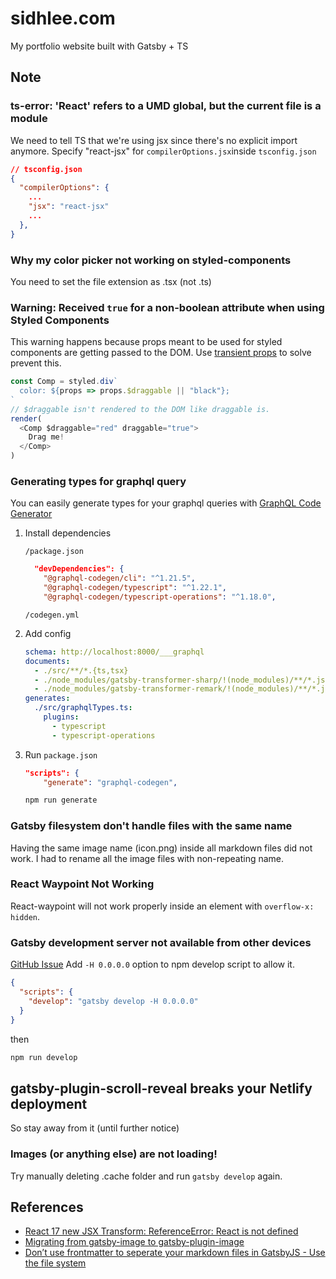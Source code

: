 # sidhlee.com

My portfolio website built with Gatsby + TS

## Note

### ts-error: 'React' refers to a UMD global, but the current file is a module

We need to tell TS that we're using jsx since there's no explicit import anymore. Specify "react-jsx" for `compilerOptions.jsx`inside `tsconfig.json`

```json
// tsconfig.json
{
  "compilerOptions": {
    ...
    "jsx": "react-jsx"
    ...
  },
}
```

### Why my color picker not working on styled-components

You need to set the file extension as .tsx (not .ts)

### Warning: Received `true` for a non-boolean attribute when using Styled Components

This warning happens because props meant to be used for styled components are getting passed to the DOM.
Use [transient props](https://styled-components.com/docs/api#transient-props) to solve prevent this.

```js
const Comp = styled.div`
  color: ${props => props.$draggable || "black"};
`
// $draggable isn't rendered to the DOM like draggable is.
render(
  <Comp $draggable="red" draggable="true">
    Drag me!
  </Comp>
)
```

### Generating types for graphql query

You can easily generate types for your graphql queries with [GraphQL Code Generator](https://www.graphql-code-generator.com/docs/integrations/gatsby)

1. Install dependencies

   `/package.json`

   ```json
     "devDependencies": {
       "@graphql-codegen/cli": "^1.21.5",
       "@graphql-codegen/typescript": "^1.22.1",
       "@graphql-codegen/typescript-operations": "^1.18.0",
   ```

   `/codegen.yml`

2. Add config

   ```yml
   schema: http://localhost:8000/___graphql
   documents:
     - ./src/**/*.{ts,tsx}
     - ./node_modules/gatsby-transformer-sharp/!(node_modules)/**/*.js
     - ./node_modules/gatsby-transformer-remark/!(node_modules)/**/*.js
   generates:
     ./src/graphqlTypes.ts:
       plugins:
         - typescript
         - typescript-operations
   ```

3. Run
   `package.json`

   ```json
   "scripts": {
       "generate": "graphql-codegen",

   ```

   ```bash
   npm run generate
   ```

### Gatsby filesystem don't handle files with the same name

Having the same image name (icon.png) inside all markdown files did not work.
I had to rename all the image files with non-repeating name.

### React Waypoint Not Working

React-waypoint will not work properly inside an element with `overflow-x: hidden`.

### Gatsby development server not available from other devices

[GitHub Issue](https://github.com/gatsbyjs/gatsby/issues/5801)
Add `-H 0.0.0.0` option to npm develop script to allow it.

```json
{
  "scripts": {
    "develop": "gatsby develop -H 0.0.0.0"
  }
}
```

then

```bash
npm run develop
```

## gatsby-plugin-scroll-reveal breaks your Netlify deployment

So stay away from it (until further notice)

### Images (or anything else) are not loading!

Try manually deleting .cache folder and run `gatsby develop` again.

## References

- [React 17 new JSX Transform: ReferenceError: React is not defined](https://github.com/gatsbyjs/gatsby/issues/28657)
- [Migrating from gatsby-image to gatsby-plugin-image](https://www.gatsbyjs.com/docs/reference/release-notes/image-migration-guide)
- [Don’t use frontmatter to seperate your markdown files in GatsbyJS - Use the file system](https://georgenance.com/dont-use-frontmatter-markdown-files-gatsby)
